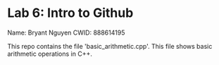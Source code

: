 # Lab 6: Intro to Github
Name: Bryant Nguyen
CWID: 888614195

This repo contains the file 'basic_arithmetic.cpp'. This file shows basic arithmetic operations in C++. 
